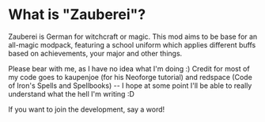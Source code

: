 
What is "Zauberei"?
=======

Zauberei is German for witchcraft or magic. 
This mod aims to be base for an all-magic modpack, featuring a school uniform which applies different buffs based on achievements, your major and other things. 

Please bear with me, as I have no idea what I'm doing :)
Credit for most of my code goes to kaupenjoe (for his Neoforge tutorial) and redspace (Code of Iron's Spells and Spellbooks)
-- I hope at some point I'll be able to really understand what the hell I'm writing :D

If you want to join the development, say a word!
